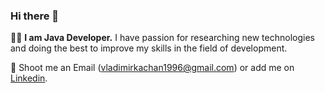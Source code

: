 ### Hi there 👋

👨‍💻 **I am Java Developer.** I have passion for researching new technologies and doing the best to improve my skills in the field of development.

📧 Shoot me an Email (vladimirkachan1996@gmail.com) or add me on [Linkedin](https://www.linkedin.com/in/volodymyr-kachan-33a487252/).
